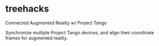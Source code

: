 # treehacks
Connected Augmented Reality w/ Project Tango

Synchronize multiple Project Tango devices, and align their coordinate frames for augmented reality.
